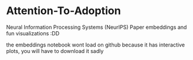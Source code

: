 # Attention-To-Adoption
Neural Information Processing Systems (NeurIPS) Paper embeddings and fun visualizations :DD

the embeddings notebook wont load on github because it has interactive plots, you will have to download it sadly
